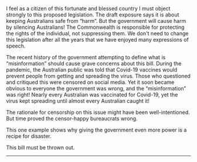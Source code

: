 I feel as a citizen of this fortunate and blessed country I must object strongly to this proposed legislation. The draft exposure says
it is about keeping Australians safe from “harm”. But the government will cause harm by silencing Australians! The
Commonwealth is responsible for protecting the rights of the individual, not suppressing them. We don't need to change this
legislation after all the years that we have enjoyed many expressions of speech.

The recent history of the government attempting to define what is “misinformation” should cause grave concerns about this bill.
During the pandemic, the Australian public was told that Covid-19 vaccines would prevent people from getting and spreading the
virus. Those who questioned and critiqued this were censored on social media. Yet it soon became obvious to everyone the
government was wrong, and the “misinformation” was right! Nearly every Australian was vaccinated for Covid-19, yet the virus
kept spreading until almost every Australian caught it!

The rationale for censorship on this issue might have been well-intentioned. But time proved the censor-happy bureaucrats
wrong.

This one example shows why giving the government even more power is a recipe for disaster.

This bill must be thrown out.


-----

